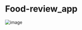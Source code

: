 # Food-review_app
![image](https://github.com/SudharshiniRajenthiran/Food-review_app/assets/134517092/4c56bab4-aa46-494b-ae76-934c50023114)


